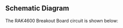 ## Schematic Diagram

The RAK4600 Breakout Board circuit is shown below:

<rk-img
  src="/assets/images/datasheet/rak4600-breakout/schematic-diagram/tyd3goloywnp7wbiflva.jpg"
  width="100%"
  figure-number="4"
  caption="RAK4600 Breakout Module Schematic"
/>
